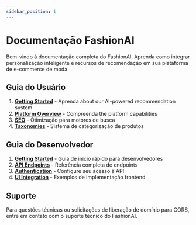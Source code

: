 ```yaml
---
sidebar_position: 1
---
```


# Documentação FashionAI

Bem-vindo à documentação completa do FashionAI. Aprenda como integrar personalização inteligente e recursos de recomendação em sua plataforma de e-commerce de moda.

## Guia do Usuário

1. **[Getting Started](./user-guide/getting-started)** - Aprenda about our AI-powered recommendation system
2. **[Platform Overview](./user-guide/platform-overview)** - Compreenda the platform capabilities
3. **[SEO](./user-guide/seo)** - Otimização para motores de busca
4. **[Taxonomies](./user-guide/taxonomies)** - Sistema de categorização de produtos

## Guia do Desenvolvedor

1. **[Getting Started](./developer-guide/getting-started)** - Guia de início rápido para desenvolvedores
2. **[API Endpoints](./developer-guide/api-endpoints)** - Referência completa de endpoints
3. **[Authentication](./developer-guide/authentication)** - Configure seu acesso à API
4. **[UI Integration](./developer-guide/ui-integration)** - Exemplos de implementação frontend

## Suporte

Para questões técnicas ou solicitações de liberação de domínio para CORS, entre em contato com o suporte técnico do FashionAI.